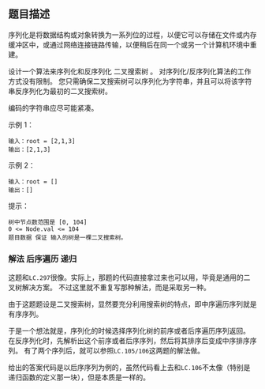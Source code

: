 ## 题目描述
序列化是将数据结构或对象转换为一系列位的过程，以便它可以存储在文件或内存缓冲区中，或通过网络连接链路传输，以便稍后在同一个或另一个计算机环境中重建。

设计一个算法来序列化和反序列化 二叉搜索树 。 对序列化/反序列化算法的工作方式没有限制。 您只需确保二叉搜索树可以序列化为字符串，并且可以将该字符串反序列化为最初的二叉搜索树。

编码的字符串应尽可能紧凑。

示例 1：
```
输入：root = [2,1,3]
输出：[2,1,3]
```
示例 2：
```
输入：root = []
输出：[]
```

提示：
```
树中节点数范围是 [0, 104]
0 <= Node.val <= 104
题目数据 保证 输入的树是一棵二叉搜索树。
```

### 解法 后序遍历 递归
这题和`LC.297`很像。实际上，那题的代码直接拿过来也可以用，毕竟是通用的二叉树解决方案。
不过这里就不重复写那种解法，而是采取另一种。

由于这题题设是二叉搜索树，显然要充分利用搜索树的特点，即中序遍历序列就是有序序列。

于是一个想法就是，序列化的时候选择序列化树的前序或者后序遍历序列返回。
在反序列化时，先解析出这个前序或者后序序列，然后将其排序后变成中序排序序列。
有了两个序列后，就可以参照`LC.105/106`这两题的解法做。

给出的答案代码是以后序序列为例的，虽然代码看上去和`LC.106`不太像（特别是递归函数的定义那一块），但是本质是一样的。